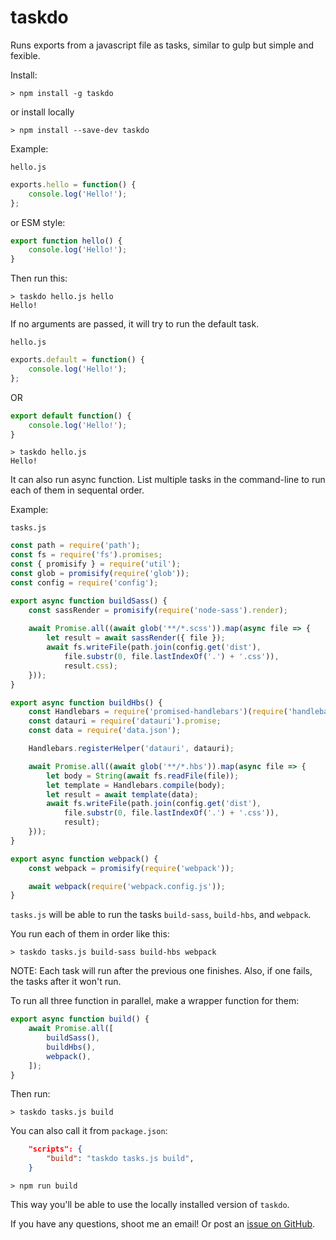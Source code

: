 # taskdo
Runs exports from a javascript file as tasks, similar to gulp but simple and fexible.

Install:

```
> npm install -g taskdo
```

or install locally
```
> npm install --save-dev taskdo
```

Example:

`hello.js`
```js
exports.hello = function() {
    console.log('Hello!');
};
```

or ESM style:
```js
export function hello() {
    console.log('Hello!');
}
```

Then run this:
```
> taskdo hello.js hello
Hello!
```

If no arguments are passed, it will try to run the default task.

`hello.js`
```js
exports.default = function() {
    console.log('Hello!');
};
```
OR
```js
export default function() {
    console.log('Hello!');
}
```

```
> taskdo hello.js
Hello!
```

It can also run async function. List multiple tasks in the command-line to run each of them in sequental order.

Example:

`tasks.js`
```js
const path = require('path');
const fs = require('fs').promises;
const { promisify } = require('util');
const glob = promisify(require('glob'));
const config = require('config');

export async function buildSass() {
    const sassRender = promisify(require('node-sass').render);
    
    await Promise.all((await glob('**/*.scss')).map(async file => {
        let result = await sassRender({ file });
        await fs.writeFile(path.join(config.get('dist'),
            file.substr(0, file.lastIndexOf('.') + '.css')),
            result.css);
    }));
}

export async function buildHbs() {
    const Handlebars = require('promised-handlebars')(require('handlebars'));
    const datauri = require('datauri').promise;
    const data = require('data.json');

    Handlebars.registerHelper('datauri', datauri);

    await Promise.all((await glob('**/*.hbs')).map(async file => {
        let body = String(await fs.readFile(file));
        let template = Handlebars.compile(body);
        let result = await template(data);
        await fs.writeFile(path.join(config.get('dist'),
            file.substr(0, file.lastIndexOf('.') + '.css')),
            result);
    }));
}

export async function webpack() {
    const webpack = promisify(require('webpack'));

    await webpack(require('webpack.config.js'));
}
```

`tasks.js` will be able to run the tasks `build-sass`, `build-hbs`, and `webpack`.

You run each of them in order like this:
```
> taskdo tasks.js build-sass build-hbs webpack
```

NOTE: Each task will run after the previous one finishes. Also, if one fails, the tasks after it won't run.

To run all three function in parallel, make a wrapper function for them:
```js
export async function build() {
    await Promise.all([
        buildSass(),
        buildHbs(),
        webpack(),
    ]);
}
```

Then run:
```
> taskdo tasks.js build
```

You can also call it from `package.json`:
```json
    "scripts": {
        "build": "taskdo tasks.js build",
    }
```

```
> npm run build
```

This way you'll be able to use the locally installed version of `taskdo`.

If you have any questions, shoot me an email! Or post an [issue on GitHub](https://github.com/larryc5/taskdo/issues).
